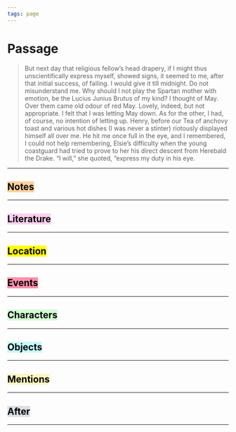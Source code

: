 ```yaml
---
tags: page
---
```


# Passage
> But next day that religious fellow’s head drapery, if I might thus unscientifically express myself, showed signs, it seemed to me, after that initial success, of failing. I would give it till midnight. Do not misunderstand me. Why should I not play the Spartan mother with emotion, be the Lucius Junius Brutus of my kind? I thought of May. Over them came old odour of red May. Lovely, indeed, but not appropriate. I felt that I was letting May down. As for the other, I had, of course, no intention of letting up. Henry, before our Tea of anchovy toast and various hot dishes (I was never a stinter) riotously displayed himself all over me. He hit me once full in the eye, and I remembered, I could not help remembering, Elsie’s difficulty when the young coastguard had tried to prove to her his direct descent from Herebald the Drake. “I will,” she quoted, “express my duty in his eye.
---
## <mark style="background: #FFB86CA6;">Notes</mark>
---


## <mark style="background: #FFB8EBA6;">Literature</mark>
---

## <mark class="hltr-purple">Location</mark>
---

## <mark style="background: #FF5582A6;">Events</mark>
---

## <mark style="background: #BBFABBA6;">Characters</mark>
---

## <mark style="background: #ABF7F7A6;">Objects</mark>
---

## <mark style="background: #FFF3A3A6;">Mentions</mark>
---

## <mark style="background: #CACFD9A6;">After</mark>
---